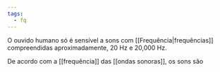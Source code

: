 ```yaml
---
tags:
  - fq
---
```

O ouvido humano só é sensível a sons com [[Frequência|frequências]] compreendidas aproximadamente, 20 Hz e 20,000 Hz.

De acordo com a [[frequência]] das [[ondas sonoras]], os sons são